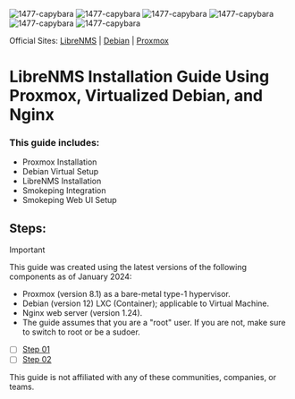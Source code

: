 ![1477-capybara](https://github.com/hispanicdevian/libreNMS-Guide/assets/135581442/4296fa98-e024-4ed7-9d23-8f414f94b5c0) ![1477-capybara](https://github.com/hispanicdevian/libreNMS-Guide/assets/135581442/4296fa98-e024-4ed7-9d23-8f414f94b5c0) ![1477-capybara](https://github.com/hispanicdevian/libreNMS-Guide/assets/135581442/4296fa98-e024-4ed7-9d23-8f414f94b5c0) ![1477-capybara](https://github.com/hispanicdevian/libreNMS-Guide/assets/135581442/4296fa98-e024-4ed7-9d23-8f414f94b5c0) ![1477-capybara](https://github.com/hispanicdevian/libreNMS-Guide/assets/135581442/4296fa98-e024-4ed7-9d23-8f414f94b5c0) ![1477-capybara](https://github.com/hispanicdevian/libreNMS-Guide/assets/135581442/4296fa98-e024-4ed7-9d23-8f414f94b5c0)

Official Sites: [LibreNMS](https://docs.librenms.org/) | [Debian](https://www.debian.org/) | [Proxmox](https://www.proxmox.com/en/)

# LibreNMS Installation Guide Using Proxmox, Virtualized Debian, and Nginx
### This guide includes:
- Proxmox Installation
- Debian Virtual Setup
- LibreNMS Installation
- Smokeping Integration
- Smokeping Web UI Setup
## Steps:
> [!IMPORTANT]
> This guide was created using the latest versions of the following components as of January 2024:
> - Proxmox (version 8.1) as a bare-metal type-1 hypervisor.
> - Debian (version 12) LXC (Container); applicable to Virtual Machine.
> - Nginx web server (version 1.24).
> - The guide assumes that you are a "root" user. If you are not, make sure to switch to root or be a sudoer.

- [ ] [Step 01](Step_01.md)
- [ ] [Step 02](Step_02.md)

This guide is not affiliated with any of these communities, companies, or teams.
